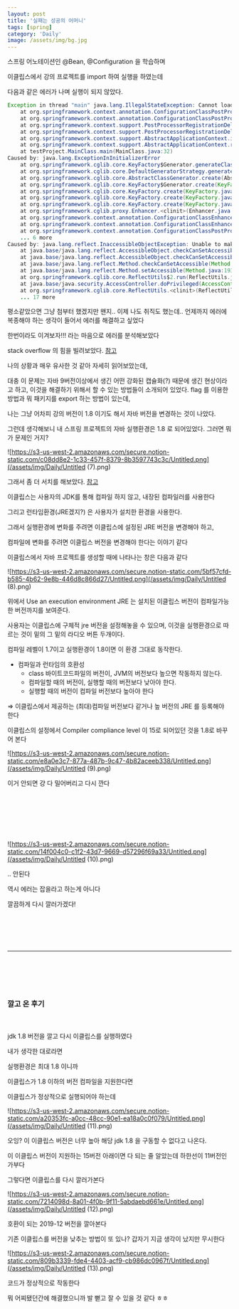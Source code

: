 ```yaml
---
layout: post
title: '실패는 성공의 어머니'
tags: [spring]
category: 'Daily'
image: /assets/img/bg.jpg
---
```


스프링 어노테이션인 @Bean, @Configuration 을 학습하며

이클립스에서 강의 프로젝트를 import 하여 실행을 하였는데

다음과 같은 에러가 나며 실행이 되지 않았다.

```java
Exception in thread "main" java.lang.IllegalStateException: Cannot load configuration class: testProject.configuration.Configuration
	at org.springframework.context.annotation.ConfigurationClassPostProcessor.enhanceConfigurationClasses(ConfigurationClassPostProcessor.java:390)
	at org.springframework.context.annotation.ConfigurationClassPostProcessor.postProcessBeanFactory(ConfigurationClassPostProcessor.java:259)
	at org.springframework.context.support.PostProcessorRegistrationDelegate.invokeBeanFactoryPostProcessors(PostProcessorRegistrationDelegate.java:265)
	at org.springframework.context.support.PostProcessorRegistrationDelegate.invokeBeanFactoryPostProcessors(PostProcessorRegistrationDelegate.java:126)
	at org.springframework.context.support.AbstractApplicationContext.invokeBeanFactoryPostProcessors(AbstractApplicationContext.java:606)
	at org.springframework.context.support.AbstractApplicationContext.refresh(AbstractApplicationContext.java:462)
	at testProject.MainClass.main(MainClass.java:32)
Caused by: java.lang.ExceptionInInitializerError
	at org.springframework.cglib.core.KeyFactory$Generator.generateClass(KeyFactory.java:166)
	at org.springframework.cglib.core.DefaultGeneratorStrategy.generate(DefaultGeneratorStrategy.java:25)
	at org.springframework.cglib.core.AbstractClassGenerator.create(AbstractClassGenerator.java:216)
	at org.springframework.cglib.core.KeyFactory$Generator.create(KeyFactory.java:144)
	at org.springframework.cglib.core.KeyFactory.create(KeyFactory.java:116)
	at org.springframework.cglib.core.KeyFactory.create(KeyFactory.java:108)
	at org.springframework.cglib.core.KeyFactory.create(KeyFactory.java:104)
	at org.springframework.cglib.proxy.Enhancer.<clinit>(Enhancer.java:69)
	at org.springframework.context.annotation.ConfigurationClassEnhancer.newEnhancer(ConfigurationClassEnhancer.java:112)
	at org.springframework.context.annotation.ConfigurationClassEnhancer.enhance(ConfigurationClassEnhancer.java:100)
	at org.springframework.context.annotation.ConfigurationClassPostProcessor.enhanceConfigurationClasses(ConfigurationClassPostProcessor.java:380)
	... 6 more
Caused by: java.lang.reflect.InaccessibleObjectException: Unable to make protected final java.lang.Class java.lang.ClassLoader.defineClass(java.lang.String,byte[],int,int,java.security.ProtectionDomain) throws java.lang.ClassFormatError accessible: module java.base does not "opens java.lang" to unnamed module @31610302
	at java.base/java.lang.reflect.AccessibleObject.checkCanSetAccessible(AccessibleObject.java:357)
	at java.base/java.lang.reflect.AccessibleObject.checkCanSetAccessible(AccessibleObject.java:297)
	at java.base/java.lang.reflect.Method.checkCanSetAccessible(Method.java:199)
	at java.base/java.lang.reflect.Method.setAccessible(Method.java:193)
	at org.springframework.cglib.core.ReflectUtils$2.run(ReflectUtils.java:56)
	at java.base/java.security.AccessController.doPrivileged(AccessController.java:312)
	at org.springframework.cglib.core.ReflectUtils.<clinit>(ReflectUtils.java:46)
	... 17 more
```

평소같았으면 그냥 첨부터 했겠지만 왠지.. 이제 나도 취직도 했는데.. 언제까지 에러에 복종해야 하는 생각이 들어서 에러를 해결하고 싶었다

한번이라도 이겨보자!!! 라는 마음으로 에러를 분석해보았다

stack overflow 의 힘을 빌려보았다. [참고](https://stackoverflow.com/questions/41265266/how-to-solve-inaccessibleobjectexception-unable-to-make-member-accessible-m)

나의 상황과 매우 유사한 것 같아 자세히 읽어보았는데, 

대충 이 문제는 자바 9버전이상에서 생긴 어떤 강화된 캡슐화(?) 때문에 생긴 현상이라고 하고, 이것을 해결하기 위해서 할 수 있는 방법들이 소개되어 있었다. flag 를 이용한 방법과 뭐 패키지를 export 하는 방법이 있는데,

나는 그냥 어차피 강의 버전이 1.8 이기도 해서 자바 버전을 변경하는 것이 나았다.

그런데 생각해보니 내 스프링 프로젝트의 자바 실행환경은 1.8 로 되어있었다. 그러면 뭐가 문제인 거지?

![https://s3-us-west-2.amazonaws.com/secure.notion-static.com/c08dd8e2-1c33-457f-8379-8b3597743c3c/Untitled.png](/assets/img/Daily/Untitled (7).png)

그래서 좀 더 서치를 해보았다. [참고](https://okky.kr/article/410161)

이클립스는 사용자의 JDK를 통해 컴파일 하지 않고, 내장된 컴파일러를 사용한다

그리고 런타임환경(JRE겠지?) 은 사용자가 설치한 환경을 사용한다.

그래서 실행환경에 변화를 주려면 이클립스에 설정된 JRE 버전을 변경해야 하고, 

컴파일에 변화를 주려면 이클립스 버전을 변경해야 한다는 이야기 같다

이클립스에서 자바 프로젝트를 생성할 때에 나타나는 창은 다음과 같다

![https://s3-us-west-2.amazonaws.com/secure.notion-static.com/5bf57cfd-b585-4b62-9e8b-446d8c866d27/Untitled.png](/assets/img/Daily/Untitled (8).png)

위에서 Use an execution environment JRE 는 설치된 이클립스 버전이 컴파일가능한 버전까지를 보여준다. 

사용자는 이클립스에 구체적 jre 버전을 설정해놓을 수 있으며,  이것을 실행환경으로 따르는 것이 밑의 그 밑의 라디오 버튼 두개이다. 

컴파일 레벨이 1.7이고 실행환경이 1.8이면 이 환경 그대로 동작한다.

- 컴파일과 런타임의 호환성
    - class 바이트코드파일의 버전이, JVM의 버전보다 높으면 작동하지 않는다.
    - 컴파일할 때의 버전이, 실행할 때의 버전보다 낮아야 한다.
    - 실행할 때의 버전이 컴파일 버전보다 높아야 한다

⇒ 이클립스에서 제공하는 (최대)컴파일 버전보다 같거나 높 버전의 JRE 를 등록해야 한다

이클립스의 설정에서 Compiler compliance level 이 15로 되어있던 것을 1.8로 바꾸어 본다

![https://s3-us-west-2.amazonaws.com/secure.notion-static.com/e8a0e3c7-877a-487b-9c47-4b82aceeb338/Untitled.png](/assets/img/Daily/Untitled (9).png)

이거 안되면 걍 다 밀어버리고 다시 깐다
<br><br><br><br><br><br><br><br>
![https://s3-us-west-2.amazonaws.com/secure.notion-static.com/14f004c0-c1f2-43d7-9669-d57296f69a33/Untitled.png](/assets/img/Daily/Untitled (10).png)

.. 안된다

역시 에러는 잡을라고 하는게 아니다

깔끔하게 다시 깔러가겠다!

<br><br><br><br>
- - - 
<br><br><br><br>
### 깔고 온 후기
<br><br>
jdk 1.8 버전을 깔고 다시 이클립스를 실행하였다

내가 생각한 대로라면

실행환경은 최대 1.8 이니까

이클립스가 1.8 이하의 버전 컴파일을 지원한다면

이클립스가 정상적으로 실행되어야 하는데

![https://s3-us-west-2.amazonaws.com/secure.notion-static.com/a20353fc-a0cc-48cc-90e1-ea18a0c0f079/Untitled.png](/assets/img/Daily/Untitled (11).png)

오잉? 이 이클립스 버전은 너무 높아 해당 jdk 1.8 을 구동할 수 없다고 나온다.

이 이클립스 버전이 지원하는 15버전 아래이면 다 되는 줄 알았는데 하한선이 11버전인가부다

그렇다면 이클립스를 다시 깔러가본다

![https://s3-us-west-2.amazonaws.com/secure.notion-static.com/7214098d-8a01-4f0b-9f11-5abdaebd661e/Untitled.png](/assets/img/Daily/Untitled (12).png)

호환이 되는 2019-12 버전을 깔아본다

기존 이클립스를 버전을 낮추는 방법이 또 있나? 갑자기 지금 생각이 났지만 무시한다

![https://s3-us-west-2.amazonaws.com/secure.notion-static.com/809b3339-fde4-4403-acf9-cb986dc0967f/Untitled.png](/assets/img/Daily/Untitled (13).png)

코드가 정상적으로 작동한다

뭐 어찌됐던간에 해결했으니까 발 뻗고 잘 수 있을 것 같다 ㅎㅎ